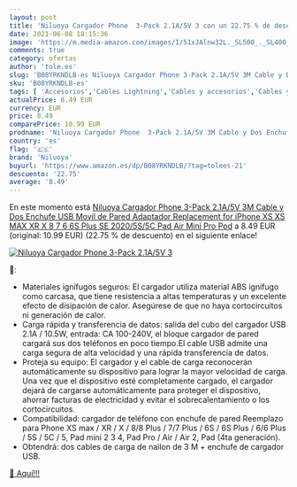 ```yaml
---
layout: post
title: 'Niluoya Cargador Phone  3-Pack 2.1A/5V 3 con un 22.75 % de descuento'
date: 2021-06-08 18:15:36
image: 'https://m.media-amazon.com/images/I/51xJAlnw32L._SL500_._SL400_.jpg'
comments: true
category: ofertas
author: 'tole.es'
slug: 'B08YRKNDLB-es Niluoya Cargador Phone 3-Pack 2.1A/5V 3M Cable y Dos...'
sku: 'B08YRKNDLB-es'
tags: [ 'Accesorios','Cables Lightning','Cables y accesorios','Cables y conectores','Informática','iphone','niluoya', ]
actualPrice: 8.49 EUR
currency: EUR
price: 8.49
comparePrice: 10.99 EUR
prodname: 'Niluoya Cargador Phone  3-Pack 2.1A/5V 3M Cable y Dos Enchufe USB Movil de Pared Adaptador Replacement for iPhone XS XS MAX XR X 8 7 6 6S Plus SE 2020/5S/5C  Pad Air Mini Pro  Pod'
country: 'es'
flag: '🇪🇸'
brand: 'Niluoya'
buyurl: 'https://www.amazon.es/dp/B08YRKNDLB/?tag=tolees-21'
descuento: '22.75'
average: '8.49'
---
```


En este momento está [Niluoya Cargador Phone  3-Pack 2.1A/5V 3M Cable y Dos Enchufe USB Movil de Pared Adaptador Replacement for iPhone XS XS MAX XR X 8 7 6 6S Plus SE 2020/5S/5C  Pad Air Mini Pro  Pod](https://www.amazon.es/dp/B08YRKNDLB/?tag=tolees-21) a 8.49 EUR (original: 10.99 EUR) (22.75 %  de descuento) en el siguiente enlace!

[![Niluoya Cargador Phone  3-Pack 2.1A/5V 3](https://m.media-amazon.com/images/I/51xJAlnw32L._SL500_._SL400_.jpg)](https://www.amazon.es/dp/B08YRKNDLB/?tag=tolees-21)

🔎:

- Materiales ignífugos seguros: El cargador utiliza material ABS ignífugo como carcasa, que tiene resistencia a altas temperaturas y un excelente efecto de disipación de calor. Asegúrese de que no haya cortocircuitos ni generación de calor.
- Carga rápida y transferencia de datos: salida del cubo del cargador USB 2.1A / 10.5W, entrada: CA 100-240V, el bloque cargador de pared cargará sus dos teléfonos en poco tiempo.El cable USB admite una carga segura de alta velocidad y una rápida transferencia de datos.
- Proteja su equipo: El cargador y el cable de carga reconocerán automáticamente su dispositivo para lograr la mayor velocidad de carga. Una vez que el dispositivo esté completamente cargado, el cargador dejará de cargarse automáticamente para proteger el dispositivo, ahorrar facturas de electricidad y evitar el sobrecalentamiento o los cortocircuitos.
- Compatibilidad: cargador de teléfono con enchufe de pared Reemplazo para Phone XS max / XR / X / 8/8 Plus / 7/7 Plus / 6S / 6S Plus / 6/6 Plus / 5S / 5C / 5, Pad mini 2 3 4, Pad Pro / Air / Air 2, Pad (4ta generación).
- Obtendrá: dos cables de carga de nailon de 3 M + enchufe de cargador USB.

[🛒 Aquí!!!](https://www.amazon.es/dp/B08YRKNDLB/?tag=tolees-21)
